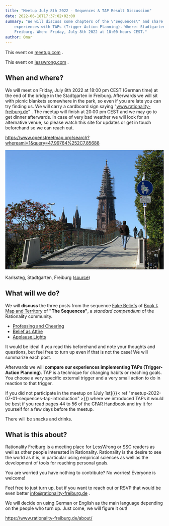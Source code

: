 ```yaml
---
title: "Meetup July 8th 2022 - Sequences & TAP Result Discussion"
date: 2022-06-18T17:37:02+02:00
summary: "We will discuss some chapters of the \"Sequences\" and share our
    experiences with TAPs (Trigger-Action Planning). Where: Stadtgarten,
    Freiburg. When: Friday, July 8th 2022 at 18:00 hours CEST."
author: Omar
---
```


This event on
[meetup.com](https://www.meetup.com/de-DE/rationality-freiburg/events/286652963/) .

This event on
[lesswrong.com](https://www.lesswrong.com/events/jDTcu8JovTSBathpS/freiburg-sequences-and-tap-result-discussion) .

## When and where?

We will meet on Friday, July 8th 2022 at 18:00 pm CEST (German time) at the
end of the bridge in the Stadtgarten in Freiburg. Afterwards we will sit with
picnic blankets somewhere in the park, so even if you are late you can try
finding us. We will carry a cardboard sign saying "www.rationality-freiburg.de"
. The meetup will finish at 20:00 pm CEST and we may go to get dinner
afterwards. In case of very bad weather we will look for an alternative venue,
so please watch this site for updates or get in touch beforehand so we can
reach out.

https://www.openstreetmap.org/search?whereami=1&query=47.99764%252C7.85688

![Karlssteg, Stadtgarten, Freiburg](karlssteg.jpg 'Karlssteg, Stadtgarten, Freiburg')

Karlssteg, Stadtgarten, Freiburg
([source](https://commons.wikimedia.org/wiki/Category:Karlssteg?uselang=de#/media/File:Karlssteg1.jpg))

## What will we do?

We will **discuss** the three posts from the sequence [Fake
Beliefs](https://www.readthesequences.com/Fake-Beliefs-Sequence) of [Book I:
Map and Territory](https://www.readthesequences.com/Book-I-Map-And-Territory)
of **"The Sequences"**, a _standard compendium_ of the Rationality community.

* [Professing and Cheering](https://www.readthesequences.com/Professing-And-Cheering)
* [Belief as Attire](https://www.readthesequences.com/Belief-As-Attire)
* [Applause Lights](https://www.readthesequences.com/Applause-Lights)

It would be ideal if you read this beforehand and note your thoughts and
questions, but feel free to turn up even if that is not the case! We will
summarize each post.

Afterwards we will **compare our experiences implementing TAPs (Trigger-Action
Planning)**.
TAP is a technique for changing habits or reaching goals. You choose a very
specific external trigger and a very small action to do in reaction to that
trigger.

If you did not participate in the meetup on [July 1st]({{< ref
"meetup-2022-07-01-sequences-tap-introduction" >}}) where we introduced TAPs it
would be best if you read pages 44 to 56 of the [CFAR
Handbook](https://www.rationality.org/files/CFAR_Handbook_2021-01.pdf) and try
it for yourself for a few days before the meetup.

There will be snacks and drinks.


## What is this about?

Rationality Freiburg is a meeting place for LessWrong or SSC readers as well as
other people interested in Rationality. Rationality is the desire to see the
world as it is, in particular using empirical sciences as well as the
development of tools for reaching personal goals.

You are worried you have nothing to contribute? No worries! Everyone is
welcome!

Feel free to just turn up, but if you want to reach out or RSVP that would be
even better info@rationality-freiburg.de .

We will decide on using German or English as the main language depending on the
people who turn up. Just come, we will figure it out!

https://www.rationality-freiburg.de/about/
